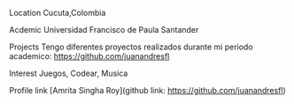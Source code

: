 Location
Cucuta,Colombia

Acdemic
Universidad Francisco de Paula Santander

Projects
Tengo diferentes proyectos realizados durante mi periodo academico: https://github.com/juanandresfl

Interest
Juegos, Codear, Musica 

Profile link
[Amrita Singha Roy](github link: https://github.com/juanandresfl)